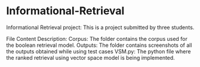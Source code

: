 # Informational-Retrieval
Informational Retrieval project: This is a project submitted by three students. 

File Content Description:
Corpus: The folder contains the corpus used for the boolean retrieval model.
Outputs: The folder contains screenshots of all the outputs obtained while using test cases
VSM.py: The python file where the ranked retrieval using vector space model is being implemented.
